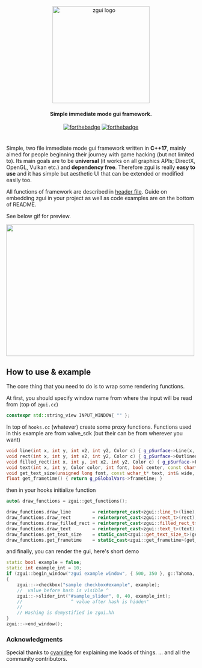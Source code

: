 <div align="center">
<img width="258" src="resources/zgui.png" alt="zgui logo">
<h4>Simple immediate mode gui framework.</h4>

[![forthebadge](https://forthebadge.com/images/badges/made-with-c-plus-plus.svg)](https://forthebadge.com)
[![forthebadge](https://forthebadge.com/images/badges/built-with-love.svg)](https://forthebadge.com)
</div>

#

Simple, two file immediate mode gui framework written in **C++17**, mainly aimed for people beginning their journey with game hacking (but not limited to).
Its main goals are to be **universal** (it works on all graphics APIs; DirectX, OpenGL, Vulkan etc.) and **dependency free**. Therefore zgui is really **easy to use** and it has simple but aesthetic UI that can be extended or modified easily too.

All functions of framework are described in [header file](zgui.hh).
Guide on embedding zgui in your project as well as code examples are on the bottom of README.

See below gif for preview.

<img src="https://i.imgur.com/Y9KWXLf.gif" width="500" height="350">


## How to use & example
The core thing that you need to do is to wrap some rendering functions.

At first, you should specify window name from where the input will be read from (top of `zgui.cc`)

```cpp
constexpr std::string_view INPUT_WINDOW{ "" };
```

In top of `hooks.cc` (whatever) create some proxy functions.
Functions used in this example are from valve_sdk (but their can be from wherever you want)

```cpp
void line(int x, int y, int x2, int y2, Color c) { g_pSurface->Line(x, y, x2, y2, c); }
void rect(int x, int y, int x2, int y2, Color c) { g_pSurface->OutlinedRect(x, y, x2, y2, c); }
void filled_rect(int x, int y, int x2, int y2, Color c) { g_pSurface->FilledRect(x, y, x2, y2, c); }
void text(int x, int y, Color color, int font, bool center, const char* _input, ...) { g_pSurface->DrawT(x, y, color, font, center, _input); }
void get_text_size(unsigned long font, const wchar_t* text, int& wide, int& tall) { g_pSurface->GetTextSize(font, text, wide, tall); }
float get_frametime() { return g_pGlobalVars->frametime; }
```

then in your hooks initialize function

```cpp
auto& draw_functions = zgui::get_functions();

draw_functions.draw_line        = reinterpret_cast<zgui::line_t>(line);
draw_functions.draw_rect        = reinterpret_cast<zgui::rect_t>(rect);
draw_functions.draw_filled_rect = reinterpret_cast<zgui::filled_rect_t>(filled_rect);
draw_functions.draw_text        = reinterpret_cast<zgui::text_t>(text);
draw_functions.get_text_size    = static_cast<zgui::get_text_size_t>(get_text_size);
draw_functions.get_frametime    = static_cast<zgui::get_frametime>(get_frametime);
```

and finally, you can render the gui, here's short demo

```cpp
static bool example = false;
static int example_int = 10;
if (zgui::begin_window("zgui example window", { 500, 350 }, g::Tahoma, zgui::zgui_window_flags_none))
{
    zgui::->checkbox("sample checkbox#example", example);
    //  value before hash is visible ^
    zgui::->slider_int("#sample_slider", 0, 40, example_int);
    //                  ^ value after hash is hidden"
    //
    // Hashing is demystified in zgui.hh
}
zgui::->end_window();
```

### Acknowledgments
Special thanks to [cyanidee](https://github.com/cyanidee) for explaining me loads of things.
... and all the community contributors.
